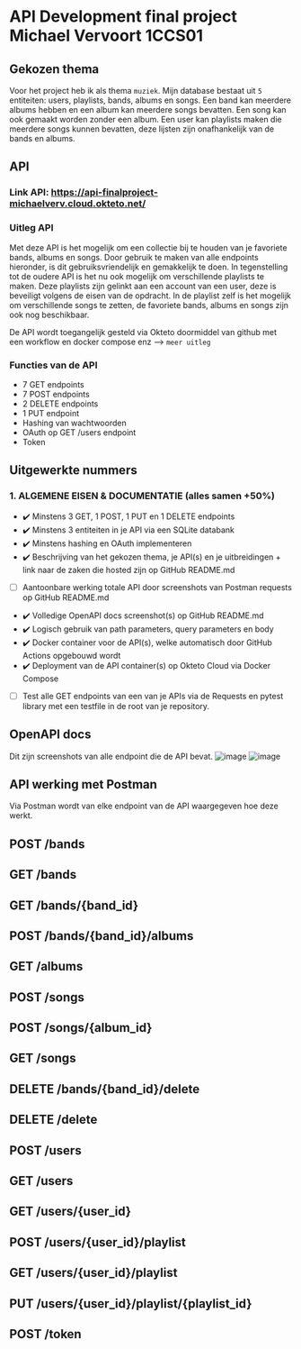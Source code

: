 # API Development final project Michael Vervoort 1CCS01

## Gekozen thema
Voor het project heb ik als thema `muziek`. Mijn database bestaat uit `5` entiteiten: users, playlists, bands, albums en songs.
Een band kan meerdere albums hebben en een album kan meerdere songs bevatten. Een song kan ook gemaakt worden zonder een album. Een user kan playlists maken die meerdere songs kunnen bevatten, deze lijsten zijn onafhankelijk van de bands en albums.

## API
### Link API: https://api-finalproject-michaelverv.cloud.okteto.net/

### Uitleg API
Met deze API is het mogelijk om een collectie bij te houden van je favoriete bands, albums en songs. Door gebruik te maken van alle endpoints hieronder, is dit gebruiksvriendelijk en gemakkelijk te doen. In tegenstelling tot de oudere API is het nu ook mogelijk om verschillende playlists te maken. Deze playlists zijn gelinkt aan een account van een user, deze is beveiligt volgens de eisen van de opdracht. In de playlist zelf is het mogelijk om verschillende songs te zetten, de favoriete bands, albums en songs zijn ook nog beschikbaar.

De API wordt toegangelijk gesteld via Okteto doormiddel van github met een workflow en docker compose enz --> `meer uitleg`

### Functies van de API
- 7 GET endpoints
- 7 POST endpoints
- 2 DELETE endpoints
- 1 PUT endpoint
- Hashing van wachtwoorden
- OAuth op GET /users endpoint
- Token

## Uitgewerkte nummers
### 1. ALGEMENE EISEN & DOCUMENTATIE (alles samen +50%)
- :heavy_check_mark: Minstens 3 GET, 1 POST, 1 PUT en 1 DELETE endpoints
- :heavy_check_mark: Minstens 3 entiteiten in je API via een SQLite databank
- :heavy_check_mark: Minstens hashing en OAuth implementeren
- :heavy_check_mark: Beschrijving van het gekozen thema, je API(s) en je uitbreidingen + link naar de zaken die hosted zijn op GitHub README.md
- [ ] Aantoonbare werking totale API door screenshots van Postman requests op GitHub README.md
- :heavy_check_mark: Volledige OpenAPI docs screenshot(s) op GitHub README.md
- :heavy_check_mark: Logisch gebruik van path parameters, query parameters en body
- :heavy_check_mark: Docker container voor de API(s), welke automatisch door GitHub Actions opgebouwd wordt
- :heavy_check_mark: Deployment van de API container(s) op Okteto Cloud via Docker Compose
- [ ] Test alle GET endpoints van een van je APIs via de Requests en pytest library met een testfile in de root van je repository.

## OpenAPI docs
Dit zijn screenshots van alle endpoint die de API bevat.
![image](https://github.com/michaelverv/api_finalproject/assets/113921262/1277d673-a175-4e71-8ee1-34d55dbbd67d)
![image](https://github.com/michaelverv/api_finalproject/assets/113921262/717809bd-1d76-43de-8cd4-7f4bf5564123)

## API werking met Postman
Via Postman wordt van elke endpoint van de API waargegeven hoe deze werkt.

## POST /bands
## GET /bands
## GET /bands/{band_id}
## POST /bands/{band_id}/albums
## GET /albums
## POST /songs
## POST /songs/{album_id}
## GET /songs
## DELETE /bands/{band_id}/delete
## DELETE /delete
## POST /users
## GET /users
## GET /users/{user_id}
## POST /users/{user_id}/playlist
## GET /users/{user_id}/playlist
## PUT /users/{user_id}/playlist/{playlist_id}
## POST /token
